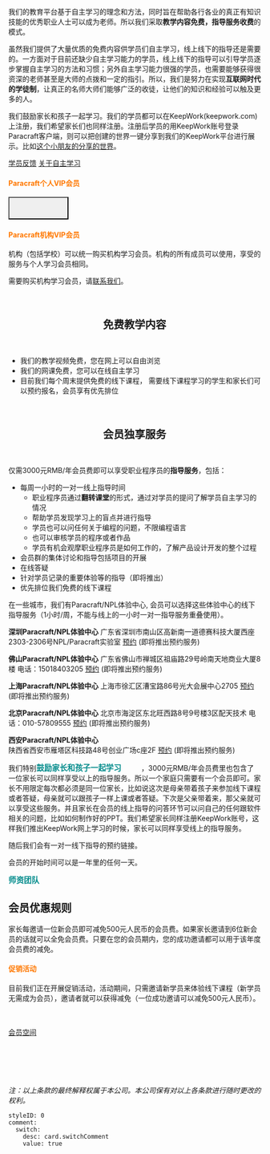 
<style>
  /*
.imgs[data-v-889f2958]{
 width:1080px;
  height:600px;
 margin:0 auto;
  background-color:#ffffff;
} */
 .el-carousel__container{
  width:1080px;
  height:500px;
 margin:0 auto;
  
  }
  .el-carousel__item{
  background-color:#ffffff;
  }
@media(max-width: 800px){.markdown-body h2 { font-size: 20px; }
                         .markdown-body h1{font-size: 30px;}  
                         .markdown-body h1::before{width:20px;padding-right:0.8em;} 
                         .markdown-body h1::after{width:50px;margin-left:0.5em;} 
  }
div.markdown-body{
  /*background:url("https://api.keepwork.com/storage/v0/siteFiles/497/raw")no-repeat top; 
  border:2px dashed rgba(230,197,140,1);
  box-shadow:0px 9px 26px 0px rgba(215,112,50,0.28);*/
  padding-left:1.5em;
  padding-right:1.5em;
  margin-top:2em;
  margin-bottom:2em;
  }
.markdown-body h2{
  text-align:center;
  padding:1em; 
  border-bottom:0px;
  }
  
h4{
  color:#FF7800;
  }
h1{
   text-align:center;
   align-items: center;
   justify-content: center;
   display: flex;
   padding:1em; 
  } 
div.teacher_odd{  
padding:0.5em;  
padding-bottom:5px; 
padding-left:2em;   
background-color:#e9f6fe;
border-radius:15px;
position: relative;
  }
div.teacher_odd::before{
  content: "";
  position:absolute;
  left:0px;
  top:0px;
  display: inline-block;
  border-top-left-radius:15px;
  border-bottom-left-radius:15px;
  width: 10px;
  height: 100%;
background:rgba(59,164,255,1);  
}  
  
div.teacher_even{  
padding:0.5em;  
padding-bottom:5px; 
padding-left:2em;   
background-color:#fcfaee;
border-radius:15px;
  position: relative;
  }
div.teacher_even::before{
  content: "";
  position:absolute;
  left:0px;
  top:0px;
  display: inline-block;
  border-top-left-radius:15px;
  border-bottom-left-radius:15px;
  width: 10px;
  height: 100%;
background:rgba(240,181,98,1);
}    
  
/*hand pointing for the expanded content*/  
span.click_to_display {
    color: #008B8B;
    cursor:pointer;
    font-weight: 900;
    font-size: 1.1em;
}
span.hand_left{
  width:20px;
  height:20px;
  padding:20px;
  background:url("https://api.keepwork.com/storage/v0/siteFiles/443/raw")no-repeat center;
  cursor:pointer;
  background-size: 25px 25px;
}
span.hand_down{
  display:none;
  width:20px;
  height:20px;
  padding:20px;
  background:url("https://api.keepwork.com/storage/v0/siteFiles/444/raw")no-repeat center;
  cursor:pointer;
  background-size: 25px 25px;
 }  
  
span.click_to_hide {
    color: #008B8B;
    cursor:pointer;
    font-weight: 900;
    font-size: 1.1em;
}
  .inline_display_title{
    color: #008B8B;
    font-weight: 900;
    font-size: 1.1em;
    margin: 0.5em;
    margin-left: 0em;
}
  
div.click_to_hide {
    color: #008B8B;
    cursor:pointer;
}
div.inline_display{
  display:none;
  z-index:1000;
  border:dashed;
  padding:1em;
  margin:1em;
  background-color: #f7e4d2;
}
div.annot_display{  
  z-index:1000;
  border:dashed;
  padding:1em;
  margin:1em;
  background-color:#ffe0b3;
}  
  .title{
   text-align: center;
    padding: 1em;
    border-bottom: 0px;
    /* text-align: center; */
    display: flex;
    align-items: center;
    justify-content: center;
  }
.fake-title-line{
    background: url(https://api.keepwork.com/storage/v0/siteFiles/501/raw) no-repeat;
    height: 50px;
    display: inline-block;
    padding-right: 1em;
    flex: 1;
    width: 100%;
    background-size: 70%;
    background-position: left center;
    /* padding: 0 5em; */
    max-width: 120px;
    flex: 1;
  }
  .fake-title-line.line-after{
  transform: rotate(180deg)
  }
  .fake-title-quote{
    background: url(https://api.keepwork.com/storage/v0/siteFiles/511/raw) no-repeat ;    
    margin-top:-20px;
    height: 100px; 
    width:5px;
    display: inline-block;   
    padding-right: 1em;
    flex: 1;
    
    background-size: 70%;
    background-position: left center;
    /* padding: 0 5em; */
    max-width: 5px;
    flex: 1;
  
  }
  .fake-title-quote.quote-after{
  transform: rotate(180deg);
  margin-bottom:-20px;
  }
  
  #buy {
    width: 120px;
    height: 45px;
    background-image: url(https://api.keepwork.com/storage/v0/siteFiles/793/raw#buy.png);
    background-repeat: no-repeat;
    cursor:pointer;
}
  
</style>


我们的教育平台基于自主学习的理念和方法，同时旨在帮助各行各业的真正有知识技能的优秀职业人士可以成为老师。所以我们采取**教学内容免费，指导服务收费**的模式。

虽然我们提供了大量优质的免费内容供学员们自主学习，线上线下的指导还是需要的。一方面对于目前还缺少自主学习能力的学员，线上线下的指导可以引导学员逐步掌握自主学习的方法和习惯；另外自主学习能力很强的学员，也需要能够获得很资深的老师甚至是大师的点拨和一定的指引。所以，我们是努力在实现**互联网时代的学徒制**，让真正的名师大师们能够广泛的收徒，让他们的知识和经验可以触及更多的人。

我们鼓励家长和孩子一起学习。我们的学员都可以在KeepWork(keepwork.com)上注册，我们希望家长们也同样注册。注册后学员的用KeepWork账号登录Paracraft客户端，则可以把创建的世界一键分享到我们的KeepWork平台进行展示。比如[这个小朋友的分享的世界](https://keepwork.com/pbl/project/530/)。


[学员反馈](/official/paracraft/feedback)
[关于自主学习](/official/paracraft/selflearning)


#### Paracraft个人VIP会员


<button id="buy" onclick="location.href='/vip/'"></button>



#### Paracraft机构VIP会员

机构（包括学校）可以统一购买机构学习会员。机构的所有成员可以使用，享受的服务与个人学习会员相同。

需要购买机构学习会员，请[联系我们](/official/paracraft/contact)。

<h2 class='title'><span class='fake-title-line'></span><span class="title-content">免费教学内容</span><span class='fake-title-line line-after'></span></h2>


- 我们的教学视频免费，您在网上可以自由浏览
- 我们的网课免费，您可以在线自主学习
- 目前我们每个周末提供免费的线下课程， 需要线下课程学习的学生和家长们可以预约报名，会员享有优先排位


<h2 class='title'><span class='fake-title-line'></span><span class="title-content">会员独享服务</span><span class='fake-title-line line-after'></span></h2>


仅需3000元RMB/年会员费即可以享受职业程序员的**指导服务**，包括：
 - 每周一小时的一对一线上指导时间
      - 职业程序员通过**翻转课堂**的形式，通过对学员的提问了解学员自主学习的情况
      - 帮助学员发现学习上的盲点并进行指导
      - 学员也可以问任何关于编程的问题，不限编程语言
      - 也可以审核学员的程序或者作品
      - 学员有机会观摩职业程序员是如何工作的，了解产品设计开发的整个过程
 - 会员群的集体讨论和指导包括项目的开展
 - 在线答疑
 - 针对学员记录的重要体验等的指导（即将推出）
 - 优先排位我们免费的线下课程
 

在一些城市，我们有Paracraft/NPL体验中心, 会员可以选择这些体验中心的线下指导服务（1小时/周，不能与线上的一小时一对一指导服务重叠使用）。

**深圳Paracraft/NPL体验中心**
广东省深圳市南山区高新南一道德赛科技大厦西座 2303-2306号NPL/Paracraft实验室
[预约]() (即将推出预约服务)

**佛山Paracraft/NPL体验中心**
广东省佛山市禅城区祖庙路29号岭南天地商业大厦8楼
电话：15018403205
[预约]() (即将推出预约服务)

**上海Paracraft/NPL体验中心**
上海市徐汇区漕宝路86号光大会展中心2705
[预约]() (即将推出预约服务)

**北京Paracraft/NPL体验中心**
北京市海淀区东北旺西路8号9号楼3区配天技术
电话：010-57809555
[预约]() (即将推出预约服务)

**西安Paracraft/NPL体验中心**  
陕西省西安市雁塔区科技路48号创业广场c座2F
[预约]() (即将推出预约服务)


我们特别<span class="click_to_display" id="parents">鼓励家长和孩子一起学习<span class="hand_left"></span><span class="hand_down"></span></span>，3000元RMB/年会员费里也包含了一位家长可以同样享受以上的指导服务。所以一个家庭只需要有一个会员即可。家长不用限定每次都必须是同一位家长，比如说这次是母亲带着孩子来参加线下课程或者答疑，母亲就可以跟孩子一样上课或者答疑。下次是父亲带着来，那父亲就可以享受这些服务。并且家长在会员的线上指导的问答环节可以问自己的任何跟软件相关的问题，比如如何制作好的PPT。我们希望家长同样注册KeepWork账号，这样我们推出KeepWork网上学习的时候，家长可以同样享受线上的指导服务。

<div class="inline_display" id="parents_display">
<div class="click_to_hide">隐藏 >> </div>
<div class="inline_display_title">鼓励家长和孩子一起学习</div>  
 
  
我们非常鼓励家长和孩子一起学习。教育的改变，离不开成人的改变，并且可能首先需要是成人的改变。
  
7岁以上的孩子，不同于更低龄的孩子，已经开始有叛逆的心理，家长和孩子之间的能够共享和沟通的内容越来越少。通过跟孩子一起学习动画编程，家长和孩子重新获得可以共同交流的内容，这是非常难得的。
  
软件在我们现在的世界已经无所不在，所以编程愈发成为当代社会的基本素质，像语文数学英语一样。通过在我们这里的学习，会帮助您更好的理解周边的世界。稍微进阶一点，您就可以<span class="click_to_display" id="lifecoding">写出代码来帮助您的生活<span class="hand_left"></span><span class="hand_down"></span></span>。
  
同时，软件编程的思维，其抽象建模的特点，也帮助您去更好的理解您工作和生活中的许多知识和体系。您可能已经发现有一定编程的经验了解编程对您现在的工作有很大的帮助，但是没有地方不知道如何开始学习。那您在我们这里就可以开始，以最好的方式去学习编程。
  
了解教育或者说了解学习，其实就是最深的了解自己。家长自然应该是关心教育的。我们希望家长能够更深的参与到我们的教育活动中来，一起探索教育。我们相信您会发现这会是其乐无穷的一个过程！ 
  
所以我们希望家长们放松下来，跟孩子一起学习，享受跟孩子共处的时光。如果有什么不会的，可以让孩子教你。我们相信教学相长的道理，相信让孩子尝试去教让孩子更好的学习，而家长的学习也是为了家长能够更好的教育孩子。  
</div>

<div class="inline_display" id="lifecoding_display">
<div class="click_to_hide">隐藏 >> </div>
<div class="inline_display_title">写出代码来帮助您的生活</div>  
比如我们这里的一个同事曾经在北京找租房的时候，写了代码爬58同城，赶集等网站的租房信息，按照自己的找房子的标准过滤后，如果有合适的，立即给我发通知（邮件，短信）。代码每五分钟会运行一次。这样保证我能够最早的知道业主贴出来的租房信息，第一个和业主联系（否则在北京这样的城市好点的房子肯定被最先联系的人抢走了）。就靠这个小软件，两天就找到了自己心仪的房子。
</div>

随后我们会有一对一线下指导的预约链接。

会员的开始时间可以是一年里的任何一天。

<span class="click_to_display" id="staff">师资团队<span class="hand_left"></span><span class="hand_down"></span></span>



<div class="inline_display" id="staff_display">
<div class="click_to_hide">隐藏 >> </div>
<div class="inline_display_title">师资团队</div>  
 
  
<div class="teacher_odd">
<div>
<b>李西峙简介</b>： 1982年出生于哈尔滨。2005年获浙江大学计算机学科学士学位（竺可桢荣誉学院），同年创建ParacEngine分布式游戏引擎开发工作室。在国内外会议和刊物上发表游戏引擎，脚本语言技术，三维动画制作，CPU芯片设计相关论文和著作8篇。2007年，获得美国投资基金IDG和国内著名IT企业家投资，创建深圳市派瑞安擎科技有限公司（ParaEngine），任CEO。2016年开始，因为自己小时候自主学习的深刻体验，把自己开发的游戏引擎和相关生态软件开放出来打造成一个自主学习的平台（即Paracraft+KeepWork），希望能够帮助中国培养下一代的优秀的程序员，也帮助更广大家庭的孩子们学会自主学习的方法。
</div>
  <br/>
  <div>
 西峙在儿童编程教学方面有大量的实践经验，并结合着自己自7岁开始的30多年的编程经验，对儿童如何学习编程有着深入全面的思考。Paracraft全生态编程学习环境的设计正是来自于他的经验和思考，其中的一对一的指导服务也正是复制西峙幼年时学习编程的重要体验。
    </div>
   <br/>
<div>
<a href="(https://keepwork.com/lixizhi/note/design/future_education">Paracraft作者李西峙关于未来教育的思考</a>
</div>  
  
</div>


<br/>  
<div class="teacher_even">  
<div>  
<b>刘远亮简介</b>： 开源学习创始人和自主学习布道者，知识引擎的设计者，软件构架师。浙江大学本科毕业，留美双硕士，拥有哥伦比亚大学，华尔街，国内多家知名互联网企业工作经验，前华为互联网教育首席架构师，在学习/教育领域专注了近20年。对学术界和工业界的互联网教育研究和开发有全面深入的了解，并大量参与美国民间的教育实践，结合自己的丰富的自主学习经验和软件实践，获得了对学习和教育深入系统的认识。知识引擎的设计思想相当程度上来源于他在软件编程，禅，生物医学（尤其是神经，大脑和基因），以及广泛的人文和科学等方面的自主学习的重要体验。
</div>
  <br/>
  <div>
  远亮拥有丰富的教学经验，教过各种不同的群体，如儿童，青少年，大学生，青年进城务工群体，老年等等，并在教学中广泛使用<a href="http://blog.opensourcelearning.org/?p=122&lang=zh">以重要体验为基础的</a>教学方法。实际上，因为相信教学相长的道理，他可以说无时不刻不在学习和教之中，当然除了玩的时候。：）
    </div>
  <br/>
<div>
<a href="http://www.opensourcelearning.org">了解开源学习</a>。开源学习组织是<a href="https://www.self-directed.org/">美国自主教育联盟（ASDE)</a>在中国的联系组织。
</div>  

</div>
<br/>
<div class="teacher_odd">  
<b>陈清华</b>：Keepwork首席架构师&拥有多年开发经验的程序员。
</div>  

<br/>
  <div class="teacher_even">   
<b>李俊杰 谭雯文</b>：Paracraft动画与教学视频制作者，参与制作了大量Paracraft动画与教学视频。PAC全国3D创作大赛指导老师, 设计师，组织过多次Paracraft大赛。
</div>
  

<br/>
<div class="teacher_odd">  
  <b>25位助教</b>：NPL语言/Paracraft软件开发团队的程序员
</div>

</div> 


## 会员优惠规则

家长每邀请一位新会员即可减免500元人民币的会员费。如果家长邀请到6位新会员的话就可以全免会员费。只要在您的会员期内，您的成功邀请都可以用于该年度会员费的减免。

#### 促销活动

目前我们正在开展促销活动，活动期间，只需邀请新学员来体验线下课程（新学员无需成为会员），邀请者就可以获得减免（一位成功邀请可以减免500元人民币）。

<br/><br/>
[会员空间](/official/paracraft/vips/students/index)


<br/><br/><br/><br/>

*注：以上条款的最终解释权属于本公司。本公司保有对以上各条款进行随时更改的权利。*



```@Comment
styleID: 0
comment:
  switch:
    desc: card.switchComment
    value: true

```

<script type="text/javascript"> 
  var click_to_displays = document.getElementsByClassName('click_to_display');
  for(var i = 0; i < click_to_displays.length; i++) {
    (function(index) {
      click_to_displays[index].addEventListener("click", displayDiv);
    })(i);
  }  
  function displayDiv() {
      val = this.getAttribute("id");
      display_elem = document.getElementById(val+'_display');
      display_elem.style.display='block';
      clicked_elem = document.getElementById(val);
      clicked_elem.getElementsByClassName('hand_down')[0].style.display = 'inline';
      clicked_elem.getElementsByClassName('hand_left')[0].style.display = 'none';
      clicked_elem.removeEventListener('click', displayDiv);                                       
      clicked_elem.addEventListener("click", trigger_hide);
  }
                                              
  function trigger_hide(){
      val = this.getAttribute("id");                                        
      click_to_hide_elem = document.getElementById(val+'_display').getElementsByClassName('click_to_hide')[0];                   click_to_hide_elem.click();                                     
  }
  
  var click_to_hides = document.getElementsByClassName("click_to_hide");
  for(var i = 0; i < click_to_hides.length; i++) {
      (function(index) {
        click_to_hides[index].addEventListener("click", hideDiv);
      })(i);
  }                                         
  function hideDiv() { 
       parent = this.parentElement
       parent.style.display='none'; 
       val = parent.getAttribute("id");
       val = val.substring(0, val.length-8);  
       to_click_elem = document.getElementById(val);
       to_click_elem.removeEventListener('click', trigger_hide);
       to_click_elem.addEventListener("click", displayDiv);
       to_click_elem.getElementsByClassName('hand_down')[0].style.display='none';
       to_click_elem.getElementsByClassName('hand_left')[0].style.display='inline';
     
  }
</script> 
